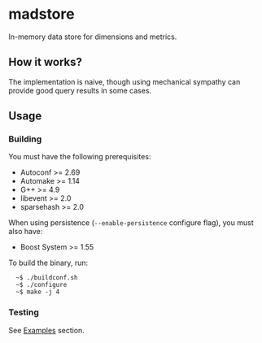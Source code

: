 madstore
=========

In-memory data store for dimensions and metrics.

## How it works?

The implementation is naive, though using mechanical sympathy can provide good query results in some cases.

## Usage

### Building

You must have the following prerequisites:

 * Autoconf >= 2.69
 * Automake >= 1.14
 * G++ >= 4.9
 * libevent >= 2.0
 * sparsehash >= 2.0

When using persistence (`--enable-persistence` configure flag), you must also have:

 * Boost System >= 1.55

To build the binary, run:

      ~$ ./buildconf.sh
      ~$ ./configure
      ~$ make -j 4

### Testing

See [Examples](examples/README.md) section.

